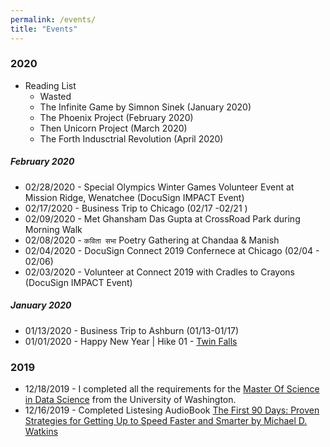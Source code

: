 ```yaml
---
permalink: /events/
title: "Events"
---
```



### 2020
- Reading List 
  - Wasted 
  - The Infinite Game by Simnon Sinek (January 2020)
  - The Phoenix Project (February 2020)
  - Then Unicorn Project  (March 2020)
  - The Forth Indusctrial Revolution (April 2020)

##### February 2020
- 02/28/2020 - Special Olympics Winter Games Volunteer Event at Mission Ridge, Wenatchee (DocuSign IMPACT Event)  
- 02/17/2020 - Business Trip to Chicago  (02/17 -02/21 )
- 02/09/2020 - Met Ghansham Das Gupta at CrossRoad Park during Morning Walk 
- 02/08/2020 -  ``` कविता सभा ``` Poetry Gathering at Chandaa & Manish 
- 02/04/2020 - DocuSign Connect 2019 Confernece at Chicago (02/04 - 02/06) 
- 02/03/2020 - Volunteer at Connect 2019 with Cradles to Crayons (DocuSign IMPACT Event) 
##### January 2020
- 01/13/2020 - Business Trip to Ashburn  (01/13-01/17)  
- 01/01/2020 - Happy New Year  | Hike 01 - [Twin Falls](https://www.wta.org/go-hiking/hikes/twin-falls-state-park)

### 2019
- 12/18/2019 - I completed all the requirements for the [Master Of Science in Data Science](https://www.washington.edu/datasciencemasters/) from the University of Washington.
- 12/16/2019 - Completed Listesing AudioBook [The First 90 Days: Proven Strategies for Getting Up to Speed Faster and Smarter by Michael D. Watkins](https://www.amazon.com/First-90-Days-Strategies-Expanded/dp/1422188612)
